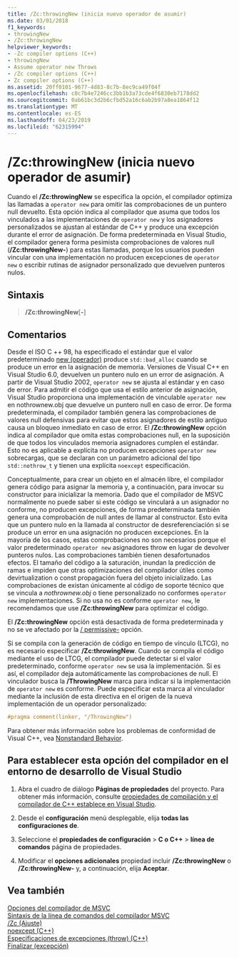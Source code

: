 ```yaml
---
title: /Zc:throwingNew (inicia nuevo operador de asumir)
ms.date: 03/01/2018
f1_keywords:
- throwingNew
- /Zc:throwingNew
helpviewer_keywords:
- -Zc compiler options (C++)
- throwingNew
- Assume operator new Throws
- /Zc compiler options (C++)
- Zc compiler options (C++)
ms.assetid: 20ff0101-9677-4d83-8c7b-8ec9ca49f04f
ms.openlocfilehash: c8c7b4e7246cc3bb1b3a73cde4f6830eb7178dd2
ms.sourcegitcommit: 0ab61bc3d2b6cfbd52a16c6ab2b97a8ea1864f12
ms.translationtype: MT
ms.contentlocale: es-ES
ms.lasthandoff: 04/23/2019
ms.locfileid: "62315994"
---
```

# <a name="zcthrowingnew-assume-operator-new-throws"></a>/Zc:throwingNew (inicia nuevo operador de asumir)

Cuando el **/Zc:throwingNew** se especifica la opción, el compilador optimiza las llamadas a `operator new` para omitir las comprobaciones de un puntero null devuelto. Esta opción indica al compilador que asuma que todos los vinculados a las implementaciones de `operator new` y los asignadores personalizados se ajustan al estándar de C++ y produce una excepción durante el error de asignación. De forma predeterminada en Visual Studio, el compilador genera forma pesimista comprobaciones de valores null (**/Zc:throwingNew-**) para estas llamadas, porque los usuarios pueden vincular con una implementación no producen excepciones de `operator new` o escribir rutinas de asignador personalizado que devuelven punteros nulos.

## <a name="syntax"></a>Sintaxis

> **/Zc:throwingNew**[**-**]

## <a name="remarks"></a>Comentarios

Desde el ISO C ++ 98, ha especificado el estándar que el valor predeterminado [new (operador)](../../standard-library/new-operators.md#op_new) produce `std::bad_alloc` cuando se produce un error en la asignación de memoria. Versiones de Visual C++ en Visual Studio 6.0, devuelven un puntero nulo en un error de asignación. A partir de Visual Studio 2002, `operator new` se ajusta al estándar y en caso de error. Para admitir el código que usa el estilo anterior de asignación, Visual Studio proporciona una implementación de vinculable `operator new` en nothrownew.obj que devuelve un puntero null en caso de error. De forma predeterminada, el compilador también genera las comprobaciones de valores null defensivas para evitar que estos asignadores de estilo antiguo causa un bloqueo inmediato en caso de error. El **/Zc:throwingNew** opción indica al compilador que omita estas comprobaciones null, en la suposición de que todos los vinculados memoria asignadores cumplen el estándar. Esto no es aplicable a explícita no producen excepciones `operator new` sobrecargas, que se declaran con un parámetro adicional del tipo `std::nothrow_t` y tienen una explícita `noexcept` especificación.

Conceptualmente, para crear un objeto en el almacén libre, el compilador genera código para asignar la memoria y, a continuación, para invocar su constructor para inicializar la memoria. Dado que el compilador de MSVC normalmente no puede saber si este código se vinculará a un asignador no conforme, no producen excepciones, de forma predeterminada también genera una comprobación de null antes de llamar al constructor. Esto evita que un puntero nulo en la llamada al constructor de desreferenciación si se produce un error en una asignación no producen excepciones. En la mayoría de los casos, estas comprobaciones no son necesarios porque el valor predeterminado `operator new` asignadores throw en lugar de devolver punteros nulos. Las comprobaciones también tienen desafortunados efectos. El tamaño del código a la saturación, inundan la predicción de ramas e impiden que otras optimizaciones del compilador útiles como devirtualization o const propagación fuera del objeto inicializado. Las comprobaciones de existan únicamente al código de soporte técnico que se vincula a *nothrownew.obj* o tiene personalizado no conformes `operator new` implementaciones. Si no usa no es conforme `operator new`, le recomendamos que use **/Zc:throwingNew** para optimizar el código.

El **/Zc:throwingNew** opción está desactivada de forma predeterminada y no se ve afectado por la [/ permissive-](permissive-standards-conformance.md) opción.

Si se compila con la generación de código en tiempo de vínculo (LTCG), no es necesario especificar **/Zc:throwingNew**. Cuando se compila el código mediante el uso de LTCG, el compilador puede detectar si el valor predeterminado, conforme `operator new` se usa la implementación. Si es así, el compilador deja automáticamente las comprobaciones de null. El vinculador busca la **/ThrowingNew** marca para indicar si la implementación de `operator new` es conforme. Puede especificar esta marca al vinculador mediante la inclusión de esta directiva en el origen de la nueva implementación de un operador personalizado:

```cpp
#pragma comment(linker, "/ThrowingNew")
```

Para obtener más información sobre los problemas de conformidad de Visual C++, vea [Nonstandard Behavior](../../cpp/nonstandard-behavior.md).

## <a name="to-set-this-compiler-option-in-the-visual-studio-development-environment"></a>Para establecer esta opción del compilador en el entorno de desarrollo de Visual Studio

1. Abra el cuadro de diálogo **Páginas de propiedades** del proyecto. Para obtener más información, consulte [propiedades de compilación y el compilador de C++ establece en Visual Studio](../working-with-project-properties.md).

1. Desde el **configuración** menú desplegable, elija **todas las configuraciones de**.

1. Seleccione el **propiedades de configuración** > **C o C++** > **línea de comandos** página de propiedades.

1. Modificar el **opciones adicionales** propiedad incluir **/Zc:throwingNew** o **/Zc:throwingNew-** y, a continuación, elija **Aceptar**.

## <a name="see-also"></a>Vea también

[Opciones del compilador de MSVC](compiler-options.md)<br/>
[Sintaxis de la línea de comandos del compilador MSVC](compiler-command-line-syntax.md)<br/>
[/Zc (Ajuste)](zc-conformance.md)<br/>
[noexcept (C++)](../../cpp/noexcept-cpp.md)<br/>
[Especificaciones de excepciones (throw) (C++)](../../cpp/exception-specifications-throw-cpp.md)<br/>
[Finalizar (excepción)](../../standard-library/exception-functions.md#terminate)<br/>
